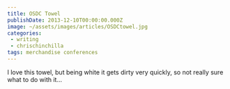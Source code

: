 ```yaml
---
title: OSDC Towel
publishDate: 2013-12-10T00:00:00.000Z
image: ~/assets/images/articles/OSDCtowel.jpg
categories:
 - writing
 - chrischinchilla
tags: merchandise conferences
---
```


I love this towel, but being white it gets dirty very quickly, so not really sure what to do with it...
